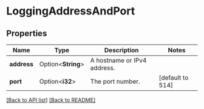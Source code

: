 # LoggingAddressAndPort

## Properties

Name | Type | Description | Notes
------------ | ------------- | ------------- | -------------
**address** | Option<**String**> | A hostname or IPv4 address. | 
**port** | Option<**i32**> | The port number. | [default to 514]

[[Back to API list]](../README.md#documentation-for-api-endpoints) [[Back to README]](../README.md)


